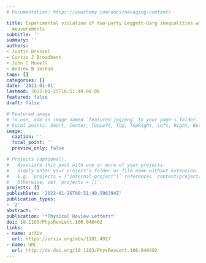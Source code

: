 ```yaml
---
# Documentation: https://wowchemy.com/docs/managing-content/

title: Experimental violation of two-party Leggett-Garg inequalities with semiweak
  measurements
subtitle: ''
summary: ''
authors:
- Justin Dressel
- Curtis J Broadbent
- John C Howell
- Andrew N Jordan
tags: []
categories: []
date: '2011-01-01'
lastmod: 2022-01-25T16:51:40-08:00
featured: false
draft: false

# Featured image
# To use, add an image named `featured.jpg/png` to your page's folder.
# Focal points: Smart, Center, TopLeft, Top, TopRight, Left, Right, BottomLeft, Bottom, BottomRight.
image:
  caption: ''
  focal_point: ''
  preview_only: false

# Projects (optional).
#   Associate this post with one or more of your projects.
#   Simply enter your project's folder or file name without extension.
#   E.g. `projects = ["internal-project"]` references `content/project/deep-learning/index.md`.
#   Otherwise, set `projects = []`.
projects: []
publishDate: '2022-01-26T00:51:40.596394Z'
publication_types:
- '2'
abstract: ''
publication: '*Physical Review Letters*'
doi: 10.1103/PhysRevLett.106.040402
links:
- name: arXiv
  url: https://arxiv.org/abs/1101.4917
- name: URL
  url: http://dx.doi.org/10.1103/PhysRevLett.106.040402
---
```

